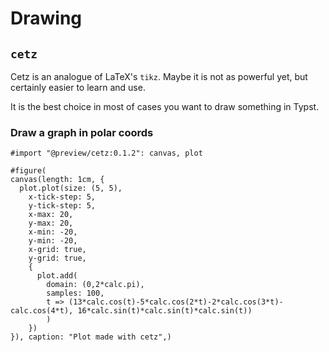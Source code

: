 # Drawing

## `cetz`

Cetz is an analogue of LaTeX's `tikz`. Maybe it is not as powerful yet, but certainly easier to learn and use.

It is the best choice in most of cases you want to draw something in Typst.

### Draw a graph in polar coords

```typ
#import "@preview/cetz:0.1.2": canvas, plot

#figure(
canvas(length: 1cm, {
  plot.plot(size: (5, 5),
    x-tick-step: 5,
    y-tick-step: 5,
    x-max: 20,
    y-max: 20,
    x-min: -20,
    y-min: -20,
    x-grid: true,
    y-grid: true,
    {
      plot.add(
        domain: (0,2*calc.pi),
        samples: 100,
        t => (13*calc.cos(t)-5*calc.cos(2*t)-2*calc.cos(3*t)-calc.cos(4*t), 16*calc.sin(t)*calc.sin(t)*calc.sin(t))
        )
    })
}), caption: "Plot made with cetz",)
```